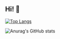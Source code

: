 ## Hi! 🤗

[![Top Langs](https://github-readme-stats.vercel.app/api/top-langs/?username=crawlic-stud&exclude_repo=CollectApp)](https://github.com/anuraghazra/github-readme-stats)


![Anurag's GitHub stats](https://github-readme-stats.vercel.app/api?username=crawlic-stud&theme=dark&show_icons=true)
